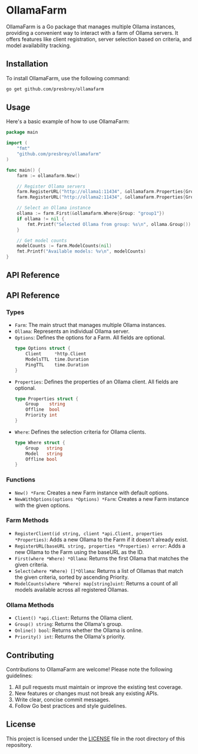 # OllamaFarm

OllamaFarm is a Go package that manages multiple Ollama instances, providing a convenient way to interact with a farm of Ollama servers. It offers features like client registration, server selection based on criteria, and model availability tracking.

## Installation

To install OllamaFarm, use the following command:

```bash
go get github.com/presbrey/ollamafarm
```

## Usage

Here's a basic example of how to use OllamaFarm:

```go
package main

import (
    "fmt"
    "github.com/presbrey/ollamafarm"
)

func main() {
    farm := ollamafarm.New()

    // Register Ollama servers
    farm.RegisterURL("http://ollama1:11434", &ollamafarm.Properties{Group: "group1", Priority: 1})
    farm.RegisterURL("http://ollama2:11434", &ollamafarm.Properties{Group: "group2", Priority: 2})

    // Select an Ollama instance
    ollama := farm.First(&ollamafarm.Where{Group: "group1"})
    if ollama != nil {
        fmt.Printf("Selected Ollama from group: %s\n", ollama.Group())
    }

    // Get model counts
    modelCounts := farm.ModelCounts(nil)
    fmt.Printf("Available models: %v\n", modelCounts)
}
```

## API Reference

## API Reference

### Types

* `Farm`: The main struct that manages multiple Ollama instances.
* `Ollama`: Represents an individual Ollama server.
* `Options`: Defines the options for a Farm. All fields are optional.
  ```go
  type Options struct {
      Client     *http.Client
      ModelsTTL  time.Duration
      PingTTL    time.Duration
  }
  ```
* `Properties`: Defines the properties of an Ollama client. All fields are optional.
  ```go
  type Properties struct {
      Group    string
      Offline  bool
      Priority int
  }
  ```
* `Where`: Defines the selection criteria for Ollama clients.
  ```go
  type Where struct {
      Group   string
      Model   string
      Offline bool
  }
  ```

### Functions

* `New() *Farm`: Creates a new Farm instance with default options.
* `NewWithOptions(options *Options) *Farm`: Creates a new Farm instance with the given options.

### Farm Methods

* `RegisterClient(id string, client *api.Client, properties *Properties)`: Adds a new Ollama to the Farm if it doesn't already exist.
* `RegisterURL(baseURL string, properties *Properties) error`: Adds a new Ollama to the Farm using the baseURL as the ID.
* `First(where *Where) *Ollama`: Returns the first Ollama that matches the given criteria.
* `Select(where *Where) []*Ollama`: Returns a list of Ollamas that match the given criteria, sorted by ascending Priority.
* `ModelCounts(where *Where) map[string]uint`: Returns a count of all models available across all registered Ollamas.

### Ollama Methods

* `Client() *api.Client`: Returns the Ollama client.
* `Group() string`: Returns the Ollama's group.
* `Online() bool`: Returns whether the Ollama is online.
* `Priority() int`: Returns the Ollama's priority.

## Contributing

Contributions to OllamaFarm are welcome! Please note the following guidelines:

1. All pull requests must maintain or improve the existing test coverage.
2. New features or changes must not break any existing APIs.
3. Write clear, concise commit messages.
4. Follow Go best practices and style guidelines.

## License

This project is licensed under the [LICENSE](LICENSE.txt) file in the root directory of this repository.
